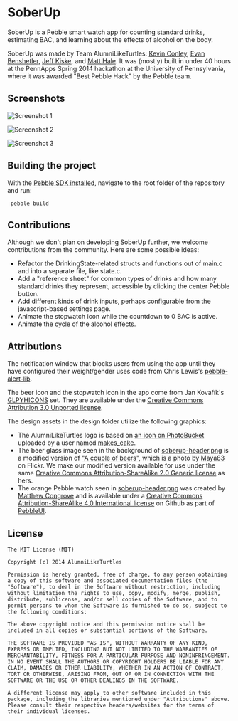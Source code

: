 # SoberUp

SoberUp is a Pebble smart watch app for counting standard drinks, estimating BAC, and learning about the effects of alcohol on the body.

SoberUp was made by Team AlumniLikeTurtles: [Kevin Conley](https://github.com/kevincon), [Evan Benshetler](https://github.com/ebensh), [Jeff Kiske](https://github.com/jkiske), and [Matt Hale](https://github.com/yoknapatawpha). It was (mostly) built in under 40 hours at the PennApps Spring 2014 hackathon at the University of Pennsylvania, where it was awarded "Best Pebble Hack" by the Pebble team.

## Screenshots

![Screenshot 1](design/pebble-screenshot_2014-02-24_20-50-05.png)

![Screenshot 2](design/pebble-screenshot_2014-02-25_23-57-30.png)

![Screenshot 3](design/pebble-screenshot_2014-02-25_23-58-16.png)

## Building the project

With the [Pebble SDK installed](developer.getpebble.com), navigate to the root folder of the repository and run:

     pebble build

## Contributions

Although we don't plan on developing SoberUp further, we welcome contributions from the community. Here are some possible ideas:

* Refactor the DrinkingState-related structs and functions out of main.c and into a separate file, like state.c.
* Add a "reference sheet" for common types of drinks and how many standard drinks they represent, accessible by clicking the center Pebble button.
* Add different kinds of drink inputs, perhaps configurable from the javascript-based settings page.
* Animate the stopwatch icon while the countdown to 0 BAC is active.
* Animate the cycle of the alcohol effects.

## Attributions

The notification window that blocks users from using the app until they have configured their weight/gender uses code from Chris Lewis's [pebble-alert-lib](https://github.com/C-D-Lewis/pebble-alert-lib).

The beer icon and the stopwatch icon in the app come from Jan Kovařík's [GLPYHICONS](http://glyphicons.com) set. They are available under the [Creative Commons Attribution 3.0 Unported license](http://creativecommons.org/licenses/by/3.0/).

The design assets in the design folder utilize the following graphics:

* The AlumniLikeTurtles logo is based on [an icon on PhotoBucket](http://media.photobucket.com/user/makes_cake/media/turtle.gif.html?filters[term]=icon%20turtle&filters[primary]=images) uploaded by a user named [makes_cake](http://s747.photobucket.com/user/makes_cake/profile/).
* The beer glass image seen in the background of [soberup-header.png](design/soberup-header.png) is a modified version of ["A couple of beers"](http://www.flickr.com/photos/maya83/5626295710/), which is a photo by [Maya83](http://www.flickr.com/photos/maya83/) on Flickr. We make our modified version available for use under the same [Creative Commons Attribution-ShareAlike 2.0 Generic license](http://creativecommons.org/licenses/by-sa/2.0/) as hers.
* The orange Pebble watch seen in [soberup-header.png](design/soberup-header.png) was created by [Matthew Congrove](https://github.com/mcongrove) and is available under a [Creative Commons Attribution-ShareAlike 4.0 International license](http://creativecommons.org/licenses/by-sa/4.0/deed.en_US) on Github as part of [PebbleUI](https://github.com/mcongrove/PebbleUI).

## License

```
The MIT License (MIT)

Copyright (c) 2014 AlumniLikeTurtles

Permission is hereby granted, free of charge, to any person obtaining a copy of this software and associated documentation files (the "Software"), to deal in the Software without restriction, including without limitation the rights to use, copy, modify, merge, publish, distribute, sublicense, and/or sell copies of the Software, and to permit persons to whom the Software is furnished to do so, subject to the following conditions:

The above copyright notice and this permission notice shall be included in all copies or substantial portions of the Software.

THE SOFTWARE IS PROVIDED "AS IS", WITHOUT WARRANTY OF ANY KIND, EXPRESS OR IMPLIED, INCLUDING BUT NOT LIMITED TO THE WARRANTIES OF MERCHANTABILITY, FITNESS FOR A PARTICULAR PURPOSE AND NONINFRINGEMENT. IN NO EVENT SHALL THE AUTHORS OR COPYRIGHT HOLDERS BE LIABLE FOR ANY CLAIM, DAMAGES OR OTHER LIABILITY, WHETHER IN AN ACTION OF CONTRACT, TORT OR OTHERWISE, ARISING FROM, OUT OF OR IN CONNECTION WITH THE SOFTWARE OR THE USE OR OTHER DEALINGS IN THE SOFTWARE.

A different license may apply to other software included in this package, including the libraries mentioned under "Attributions" above. Please consult their respective headers/websites for the terms of their individual licenses.
```
